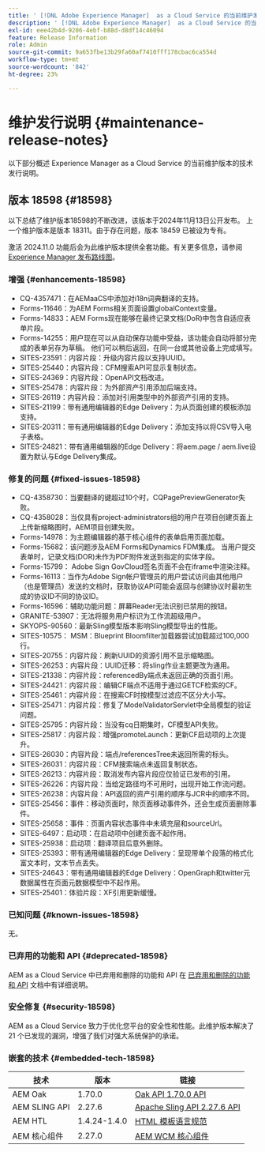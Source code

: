 ```yaml
---
title: ' [!DNL Adobe Experience Manager]  as a Cloud Service 的当前维护发行说明。'
description: ' [!DNL Adobe Experience Manager]  as a Cloud Service 的当前维护发行说明。'
exl-id: eee42b4d-9206-4ebf-b88d-d8df14c46094
feature: Release Information
role: Admin
source-git-commit: 9a653fbe13b29fa60af7410fff178cbac6ca554d
workflow-type: tm+mt
source-wordcount: '842'
ht-degree: 23%

---
```



# 维护发行说明 {#maintenance-release-notes}

以下部分概述 Experience Manager as a Cloud Service 的当前维护版本的技术发行说明。

## 版本 18598 {#18598}

以下总结了维护版本18598的不断改进，该版本于2024年11月13日公开发布。 上一个维护版本是版本 18311。由于存在问题，版本 18459 已被设为专有。

激活 2024.11.0 功能后会为此维护版本提供全套功能。有关更多信息，请参阅[ Experience Manager 发布路线图](https://experienceleague.adobe.com/zh-hans/docs/experience-manager-release-information/aem-release-updates/update-releases-roadmap)。

### 增强 {#enhancements-18598}

* CQ-4357471：在AEMaaCS中添加对i18n词典翻译的支持。
* Forms-11646：为AEM Forms相关页面设置globalContext变量。
* Forms-14833：AEM Forms现在能够在最终记录文档(DoR)中包含自适应表单片段。
* Forms-14255：用户现在可以从自动保存功能中受益，该功能会自动将部分完成的表单另存为草稿。 他们可以稍后返回，在同一台或其他设备上完成填写。
* SITES-23591：内容片段：升级内容片段以支持UUID。
* SITES-25440：内容片段：CFM搜索API可显示复制状态。
* SITES-24369：内容片段：OpenAPI文档改进。
* SITES-25478：内容片段：为外部资产引用添加后端支持。
* SITES-26119：内容片段：添加对引用类型中的外部资产引用的支持。
* SITES-21199：带有通用编辑器的Edge Delivery：为从页面创建的模板添加支持。
* SITES-20311：带有通用编辑器的Edge Delivery：添加支持以将CSV导入电子表格。
* SITES-24821：带有通用编辑器的Edge Delivery：将aem.page / aem.live设置为默认与Edge Delivery集成。

### 修复的问题 {#fixed-issues-18598}

* CQ-4358730：当要翻译的键超过10个时，CQPagePreviewGenerator失败。
* CQ-4358028：当仅具有project-administrators组的用户在项目创建页面上上传新缩略图时，AEM项目创建失败。
* Forms-14978：为主题编辑器的基于核心组件的表单启用页面加载。
* Forms-15682：该问题涉及AEM Forms和Dynamics FDM集成。 当用户提交表单时，记录文档(DOR)未作为PDF附件发送到指定的实体字段。
* Forms-15799： Adobe Sign GovCloud签名页面不会在iframe中渲染注释。
* Forms-16113：当作为Adobe Sign帐户管理员的用户尝试访问由其他用户（也是管理员）发送的文档时，获取协议API可能会返回与创建协议时最初生成的协议ID不同的协议ID。
* Forms-16596：辅助功能问题：屏幕Reader无法识别已禁用的按钮。
* GRANITE-53907：无法将服务用户标识为工作流超级用户。
* SKYOPS-90560：最新Sling模型版本影响Sling模型导出的性能。
* SITES-10575： MSM：Blueprint Bloomfilter加载器尝试加载超过100,000行。
* SITES-20755：内容片段：刷新UUID的资源引用不显示缩略图。
* SITES-26253：内容片段：UUID迁移：将sling作业主题更改为通用。
* SITES-21338：内容片段：referencedBy端点未返回正确的页面引用。
* SITES-24421：内容片段：编辑CF端点不适用于通过GETCF检索的CF。
* SITES-25461：内容片段：在搜索CF时按模型过滤应不区分大小写。
* SITES-25471：内容片段：修复了ModelValidatorServlet中全局模型的验证问题。
* SITES-25795：内容片段：当没有cq日期集时，CF模型API失败。
* SITES-25817：内容片段：增强promoteLaunch：更新CF启动项的上次提升。
* SITES-26030：内容片段：端点/referencesTree未返回所需的标头。
* SITES-26031：内容片段：CFM搜索端点未返回复制状态。
* SITES-26213：内容片段：取消发布内容片段应仅验证已发布的引用。
* SITES-26226：内容片段：当给定路径均不可用时，出现开始工作流问题。
* SITES-26238：内容片段：API返回的资产引用的顺序与JCR中的顺序不同。
* SITES-25456：事件：移动页面时，除页面移动事件外，还会生成页面删除事件。
* SITES-25658：事件：页面内容状态事件中未填充层和sourceUrl。
* SITES-6497：启动项：在启动项中创建页面不起作用。
* SITES-25938：启动项：翻译项目后意外删除。
* SITES-25393：带有通用编辑器的Edge Delivery：呈现带单个段落的格式化富文本时，文本节点丢失。
* SITES-24643：带有通用编辑器的Edge Delivery：OpenGraph和twitter元数据属性在页面元数据模型中不起作用。
* SITES-25401：体验片段：XF引用更新缓慢。

### 已知问题 {#known-issues-18598}

无。

### 已弃用的功能和 API {#deprecated-18598}

AEM as a Cloud Service 中已弃用和删除的功能和 API 在 [已弃用和删除的功能和 API](/help/release-notes/deprecated-removed-features.md) 文档中有详细说明。

### 安全修复 {#security-18598}

AEM as a Cloud Service 致力于优化您平台的安全性和性能。此维护版本解决了 21 个已发现的漏洞，增强了我们对强大系统保护的承诺。

### 嵌套的技术 {#embedded-tech-18598}

| 技术 | 版本 | 链接 |
|---|---|---|
| AEM Oak | 1.70.0 | [Oak API 1.70.0 API](https://www.javadoc.io/doc/org.apache.jackrabbit/oak-api/1.70.0/index.html) |
| AEM SLING API | 2.27.6 | [Apache Sling API 2.27.6 API](https://www.javadoc.io/doc/org.apache.sling/org.apache.sling.api/latest/index.html) |
| AEM HTL | 1.4.24-1.4.0 | [HTML 模板语言规范](https://github.com/adobe/htl-spec) |
| AEM 核心组件 | 2.27.0 | [AEM WCM 核心组件](https://github.com/adobe/aem-core-wcm-components) |
